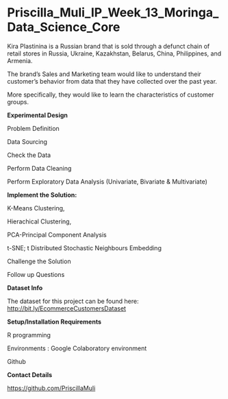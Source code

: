 # Priscilla_Muli_IP_Week_13_Moringa_Data_Science_Core

Kira Plastinina is a Russian brand that is sold through a defunct chain of retail stores in Russia, Ukraine, Kazakhstan, Belarus, China, Philippines, and Armenia.

The brand’s Sales and Marketing team would like to understand their customer’s behavior from data that they have collected over the past year.

More specifically, they would like to learn the characteristics of customer groups.

**Experimental Design**

Problem Definition

Data Sourcing

Check the Data

Perform Data Cleaning

Perform Exploratory Data Analysis (Univariate, Bivariate & Multivariate)

**Implement the Solution:**

K-Means Clustering,

Hierachical Clustering,

PCA-Principal Component Analysis

t-SNE; t Distributed Stochastic Neighbours Embedding

Challenge the Solution

Follow up Questions

**Dataset Info**

The dataset for this project can be found here: http://bit.ly/EcommerceCustomersDataset

**Setup/Installation Requirements**

R programming

Environments : Google Colaboratory environment 

Github

**Contact Details**

https://github.com/PriscillaMuli
